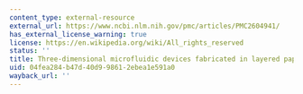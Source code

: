 ```yaml
---
content_type: external-resource
external_url: https://www.ncbi.nlm.nih.gov/pmc/articles/PMC2604941/
has_external_license_warning: true
license: https://en.wikipedia.org/wiki/All_rights_reserved
status: ''
title: Three-dimensional microfluidic devices fabricated in layered paper and tape
uid: 04fea284-b47d-40d9-9861-2ebea1e591a0
wayback_url: ''
---
```

